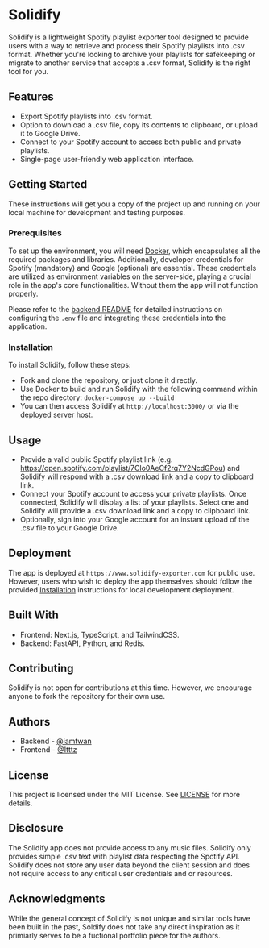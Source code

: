 # Solidify

Solidify is a lightweight Spotify playlist exporter tool designed to provide users with a way to retrieve and process their Spotify playlists into .csv format. Whether you're looking to archive your playlists for safekeeping or migrate to another service that accepts a .csv format, Solidify is the right tool for you.

## Features

- Export Spotify playlists into .csv format.
- Option to download a .csv file, copy its contents to clipboard, or upload it to Google Drive.
- Connect to your Spotify account to access both public and private playlists.
- Single-page user-friendly web application interface.

## Getting Started

These instructions will get you a copy of the project up and running on your local machine for development and testing purposes.

### Prerequisites

To set up the environment, you will need [Docker](https://www.docker.com/), which encapsulates all the required packages and libraries. Additionally, developer credentials for Spotify (mandatory) and Google (optional) are essential. These credentials are utilized as environment variables on the server-side, playing a crucial role in the app's core functionalities. Without them the app will not function properly.

Please refer to the [backend README](https://github.com/iamtwan/solidify/tree/main/backend#readme) for detailed instructions on configuring the `.env` file and integrating these credentials into the application.

### Installation

To install Solidify, follow these steps:

- Fork and clone the repository, or just clone it directly.
- Use Docker to build and run Solidify with the following command within the repo directory: `docker-compose up --build`
- You can then access Solidify at `http://localhost:3000/` or via the deployed server host.

## Usage

- Provide a valid public Spotify playlist link (e.g. https://open.spotify.com/playlist/7Clo0AeCf2rq7Y2NcdGPou) and Solidify will respond with a .csv download link and a copy to clipboard link.
- Connect your Spotify account to access your private playlists. Once connected, Solidify will display a list of your playlists. Select one and Solidify will provide a .csv download link and a copy to clipboard link.
- Optionally, sign into your Google account for an instant upload of the .csv file to your Google Drive.

## Deployment

The app is deployed at `https://www.solidify-exporter.com` for public use. However, users who wish to deploy the app themselves should follow the provided [Installation](https://github.com/iamtwan/solidify#installation) instructions for local development deployment.

## Built With

- Frontend: Next.js, TypeScript, and TailwindCSS.
- Backend: FastAPI, Python, and Redis.

## Contributing

Solidify is not open for contributions at this time. However, we encourage anyone to fork the repository for their own use.

## Authors

- Backend - [@iamtwan](https://github.com/iamtwan)
- Frontend - [@Itttz](https://github.com/Itttz)

## License

This project is licensed under the MIT License. See [LICENSE](LICENSE) for more details.

## Disclosure

The Solidify app does not provide access to any music files. Solidify only provides simple .csv text with playlist data respecting the Spotify API. Solidify does not store any user data beyond the client session and does not require access to any critical user credentials and or resources.

## Acknowledgments

While the general concept of Solidify is not unique and similar tools have been built in the past, Soldify does not take any direct inspiration as it primiarly serves to be a fuctional portfolio piece for the authors.

